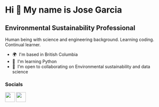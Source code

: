 Hi 👋 My name is Jose Garcia
============================

Environmental Sustainability Professional
-----------------------------------------

Human being with science and engineering background. Learning coding. Continual learner.

* 🌍  I'm based in British Columbia
* 🧠  I'm learning Python
* 🤝  I'm open to collaborating on Environmental sustainability and data science

### Socials

<p align="left"> <a href="https://www.github.com/ciro3" target="_blank" rel="noreferrer"><img src="https://raw.githubusercontent.com/danielcranney/readme-generator/main/public/icons/socials/github.svg" width="32" height="32" /></a> <a href="https://www.linkedin.com/in/jgar2099" target="_blank" rel="noreferrer"><img src="https://raw.githubusercontent.com/danielcranney/readme-generator/main/public/icons/socials/linkedin.svg" width="32" height="32" /></a></p>
